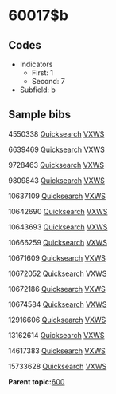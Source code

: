 # 60017$b

## Codes

-   Indicators
    -   First: 1
    -   Second: 7
-   Subfield: b

## Sample bibs

4550338 [Quicksearch](https://search.library.yale.edu/catalog/4550338) [VXWS](http://prodorbis.library.yale.edu:7014/vxws/GetHoldingsService?bibId=4550338)

6639469 [Quicksearch](https://search.library.yale.edu/catalog/6639469) [VXWS](http://prodorbis.library.yale.edu:7014/vxws/GetHoldingsService?bibId=6639469)

9728463 [Quicksearch](https://search.library.yale.edu/catalog/9728463) [VXWS](http://prodorbis.library.yale.edu:7014/vxws/GetHoldingsService?bibId=9728463)

9809843 [Quicksearch](https://search.library.yale.edu/catalog/9809843) [VXWS](http://prodorbis.library.yale.edu:7014/vxws/GetHoldingsService?bibId=9809843)

10637109 [Quicksearch](https://search.library.yale.edu/catalog/10637109) [VXWS](http://prodorbis.library.yale.edu:7014/vxws/GetHoldingsService?bibId=10637109)

10642690 [Quicksearch](https://search.library.yale.edu/catalog/10642690) [VXWS](http://prodorbis.library.yale.edu:7014/vxws/GetHoldingsService?bibId=10642690)

10643693 [Quicksearch](https://search.library.yale.edu/catalog/10643693) [VXWS](http://prodorbis.library.yale.edu:7014/vxws/GetHoldingsService?bibId=10643693)

10666259 [Quicksearch](https://search.library.yale.edu/catalog/10666259) [VXWS](http://prodorbis.library.yale.edu:7014/vxws/GetHoldingsService?bibId=10666259)

10671609 [Quicksearch](https://search.library.yale.edu/catalog/10671609) [VXWS](http://prodorbis.library.yale.edu:7014/vxws/GetHoldingsService?bibId=10671609)

10672052 [Quicksearch](https://search.library.yale.edu/catalog/10672052) [VXWS](http://prodorbis.library.yale.edu:7014/vxws/GetHoldingsService?bibId=10672052)

10672186 [Quicksearch](https://search.library.yale.edu/catalog/10672186) [VXWS](http://prodorbis.library.yale.edu:7014/vxws/GetHoldingsService?bibId=10672186)

10674584 [Quicksearch](https://search.library.yale.edu/catalog/10674584) [VXWS](http://prodorbis.library.yale.edu:7014/vxws/GetHoldingsService?bibId=10674584)

12916606 [Quicksearch](https://search.library.yale.edu/catalog/12916606) [VXWS](http://prodorbis.library.yale.edu:7014/vxws/GetHoldingsService?bibId=12916606)

13162614 [Quicksearch](https://search.library.yale.edu/catalog/13162614) [VXWS](http://prodorbis.library.yale.edu:7014/vxws/GetHoldingsService?bibId=13162614)

14617383 [Quicksearch](https://search.library.yale.edu/catalog/14617383) [VXWS](http://prodorbis.library.yale.edu:7014/vxws/GetHoldingsService?bibId=14617383)

15733628 [Quicksearch](https://search.library.yale.edu/catalog/15733628) [VXWS](http://prodorbis.library.yale.edu:7014/vxws/GetHoldingsService?bibId=15733628)

**Parent topic:**[600](../../tags/600/600.md)

